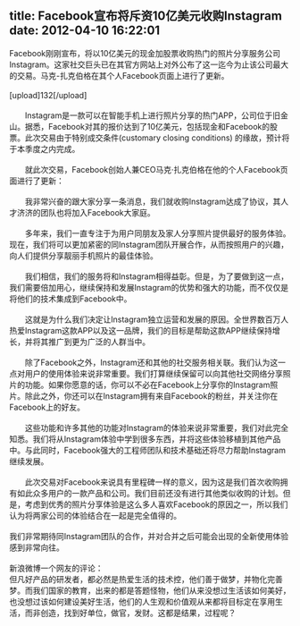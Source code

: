 title: Facebook宣布将斥资10亿美元收购Instagram
date: 2012-04-10 16:22:01
---

Facebook刚刚宣布，将以10亿美元的现金加股票收购热门的照片分享服务公司Instagram。这家社交巨头已在其官方网站上对外公布了这一迄今为止该公司最大的交易。马克-扎克伯格在其个人Facebook页面上进行了更新。<br/><br/>[upload]132[/upload]<br/><br/>　　Instagram是一款可以在智能手机上进行照片分享的热门APP，公司位于旧金山。据悉，Facebook对其的报价达到了10亿美元，包括现金和Facebook的股票。此次交易由于特别成交条件(customary closing conditions) 的缘故，预计将于本季度之内完成。<br/><br/>　　就此次交易，Facebook创始人兼CEO马克·扎克伯格在他的个人Facebook页面进行了更新：<br/><br/>　　我非常兴奋的跟大家分享一条消息，我们就收购Instagram达成了协议，其人才济济的团队也将加入Facebook大家庭。<br/><br/>　　多年来，我们一直专注于为用户同朋友及家人分享照片提供最好的服务体验。现在，我们将可以更加紧密的同Instagram团队开展合作，从而按照用户的兴趣，向人们提供分享靓丽手机照片的最佳体验。<br/><br/>　　我们相信，我们的服务将和Instagram相得益彰。但是，为了要做到这一点，我们需要倍加用心，继续保持和发展Instagram的优势和强大的功能，而不仅仅是将他们的技术集成到Facebook中。<br/><br/>　　这就是为什么我们决定让Instagram独立运营和发展的原因。全世界数百万人热爱Instagram这款APP以及这一品牌，我们的目标是帮助这款APP继续保持增长，并将其推广到更为广泛的人群当中。<br/><br/>　　除了Facebook之外，Instagram还和其他的社交服务相关联。我们认为这一点对用户的使用体验来说非常重要。我们打算继续保留可以向其他社交网络分享照片的功能。如果你愿意的话，你可以不必在Facebook上分享你的Instagram照片。除此之外，你还可以在Instagram拥有来自Facebook的粉丝，并关注你在Facebook上的好友。<br/><br/>　　这些功能和许多其他的功能对Instagram的体验来说非常重要，我们对此完全知悉。我们将从Instagram体验中学到很多东西，并将这些体验移植到其他产品中。与此同时，Facebook强大的工程师团队和技术基础还将尽力帮助Instagram继续发展。<br/><br/>　　此次交易对Facebook来说具有里程碑一样的意义，因为这是我们首次收购拥有如此众多用户的一款产品和公司。我们目前还没有进行其他类似收购的计划。但是，考虑到优秀的照片分享体验是这么多人喜欢Facebook的原因之一，所以我们认为将两家公司的体验结合在一起是完全值得的。<br/><br/>我们非常期待同Instagram团队的合作，并对合并之后可能会出现的全新使用体验感到非常向往。<br/><br/>新浪微博一个网友的评论：<br/>但凡好产品的研发者，都必然是热爱生活的技术控，他们善于做梦，并物化完善梦。而我们国家的教育，出来的都是答题怪物，他们从来没想过生活该如何美好，也没想过该如何建设美好生活，他们的人生观和价值观从来都将目标定在享用生活，而非创造，找到好单位，做官，发财。这都是结果，过程呢？